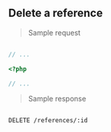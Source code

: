 ## Delete a reference

> Sample request

```shell

```

```javascript
// ...
```

```php
<?php

// ...
```

> Sample response

```json

```

`DELETE /references/:id`
